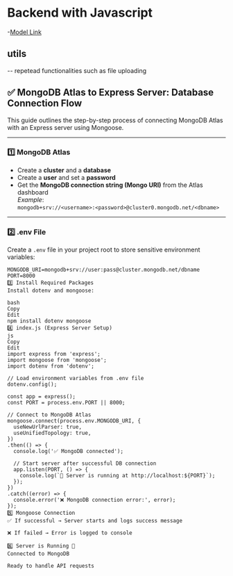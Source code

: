# Backend with Javascript

-[Model Link](https://app.eraser.io/workspace/04i2SN7A8dDXe8VsXJkK?origin=share)

## utils 

-- repetead functionalities such as file uploading


## ✅ MongoDB Atlas to Express Server: Database Connection Flow

This guide outlines the step-by-step process of connecting MongoDB Atlas with an Express server using Mongoose.

---

### 1️⃣ MongoDB Atlas

- Create a **cluster** and a **database**
- Create a **user** and set a **password**
- Get the **MongoDB connection string (Mongo URI)** from the Atlas dashboard  
  _Example_:  
  `mongodb+srv://<username>:<password>@cluster0.mongodb.net/<dbname>`

---

### 2️⃣ .env File

Create a `.env` file in your project root to store sensitive environment variables:

```env
MONGODB_URI=mongodb+srv://user:pass@cluster.mongodb.net/dbname
PORT=8000
3️⃣ Install Required Packages
Install dotenv and mongoose:

bash
Copy
Edit
npm install dotenv mongoose
4️⃣ index.js (Express Server Setup)
js
Copy
Edit
import express from 'express';
import mongoose from 'mongoose';
import dotenv from 'dotenv';

// Load environment variables from .env file
dotenv.config();

const app = express();
const PORT = process.env.PORT || 8000;

// Connect to MongoDB Atlas
mongoose.connect(process.env.MONGODB_URI, {
  useNewUrlParser: true,
  useUnifiedTopology: true,
})
.then(() => {
  console.log('✅ MongoDB connected');

  // Start server after successful DB connection
  app.listen(PORT, () => {
    console.log(`🚀 Server is running at http://localhost:${PORT}`);
  });
})
.catch((error) => {
  console.error('❌ MongoDB connection error:', error);
});
5️⃣ Mongoose Connection
✅ If successful → Server starts and logs success message

❌ If failed → Error is logged to console

6️⃣ Server is Running 🚀
Connected to MongoDB

Ready to handle API requests
